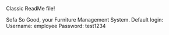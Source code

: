 Classic ReadMe file!

Sofa So Good, your Furniture Management System.
Default login: 
Username: employee
Password: test1234
